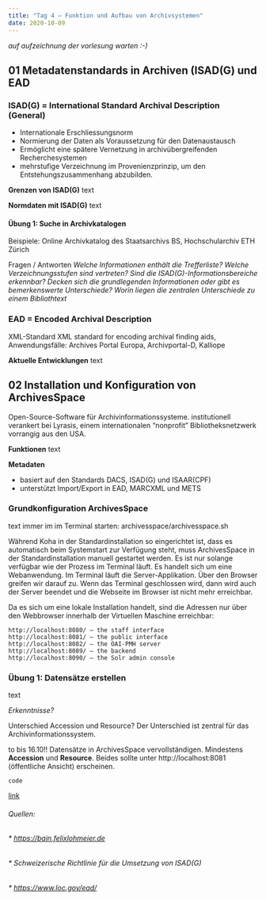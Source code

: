```yaml
---
title: "Tag 4 – Funktion und Aufbau von Archivsystemen"
date: 2020-10-09
---
```


*auf aufzeichnung der vorlesung warten :-)*

## 01 Metadatenstandards in Archiven (ISAD(G) und EAD

### ISAD(G) = International Standard Archival Description (General)
* Internationale Erschliessungsnorm
* Normierung der Daten als Voraussetzung für den Datenaustausch  
* Ermöglicht eine spätere Vernetzung in archivübergreifenden Recherchesystemen
* mehrstufige Verzeichnung im Provenienzprinzip, um den Entstehungszusammenhang abzubilden.


**Grenzen von ISAD(G)**
text

**Normdaten mit ISAD(G)**
text

#### Übung 1: Suche in Archivkatalogen 
Beispiele: Online Archivkatalog des Staatsarchivs BS, Hochschularchiv ETH Zürich

Fragen / Antworten
*Welche Informationen enthält die Trefferliste?
Welche Verzeichnungsstufen sind vertreten?
Sind die ISAD(G)-Informationsbereiche erkennbar?
Decken sich die grundlegenden Informationen oder gibt es bemerkenswerte Unterschiede?
Worin liegen die zentralen Unterschiede zu einem Bibliothtext*


### EAD = Encoded Archival Description
XML-Standard
XML standard for encoding archival finding aids,
Anwendungsfälle: Archives Portal Europa, Archivportal-D, Kalliope

**Aktuelle Entwicklungen**
text


## 02 Installation und Konfiguration von ArchivesSpace
Open-Source-Software für Archivinformationssysteme.
institutionell verankert bei Lyrasis, einem internationalen “nonprofit” Bibliotheksnetzwerk vorrangig aus den USA.

**Funktionen**
text

**Metadaten**
* basiert auf den Standards DACS, ISAD(G) und ISAAR(CPF)
* unterstützt Import/Export in EAD, MARCXML und METS


### Grundkonfiguration ArchivesSpace
text
immer im im Terminal starten: archivesspace/archivesspace.sh

Während Koha in der Standardinstallation so eingerichtet ist, dass es automatisch beim Systemstart zur Verfügung steht, muss ArchivesSpace in der Standardinstallation manuell gestartet werden.
Es ist nur solange verfügbar wie der Prozess im Terminal läuft. Es handelt sich um eine Webanwendung. Im Terminal läuft die Server-Applikation. Über den Browser greifen wir darauf zu. Wenn das Terminal geschlossen wird, dann wird auch der Server beendet und die Webseite im Browser ist nicht mehr erreichbar.

Da es sich um eine lokale Installation handelt, sind die Adressen nur über den Webbrowser innerhalb der Virtuellen Maschine erreichbar:

    http://localhost:8080/ – the staff interface
    http://localhost:8081/ – the public interface
    http://localhost:8082/ – the OAI-PMH server
    http://localhost:8089/ – the backend
    http://localhost:8090/ – the Solr admin console



### Übung 1: Datensätze erstellen
text

*Erkenntnisse?*

Unterschied Accession und Resource? Der Unterschied ist zentral für das Archivinformationssystem.



to bis 16.10!!
Datensätze in ArchivesSpace vervollständigen. Mindestens **Accession** und **Resource**. Beides sollte unter http://localhost:8081 (öffentliche Ansicht) erscheinen.






`code `

[link](URL)



###### Quellen:
###### * https://bain.felixlohmeier.de
###### * Schweizerische Richtlinie für die Umsetzung von ISAD(G)
###### * https://www.loc.gov/ead/

